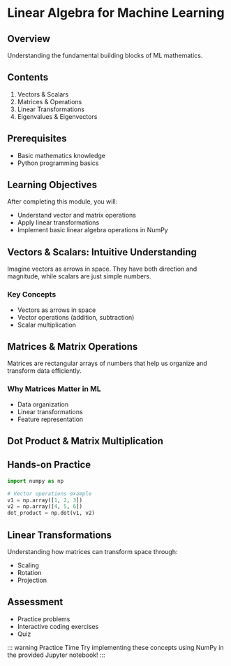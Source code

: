 # Linear Algebra for Machine Learning

## Overview
Understanding the fundamental building blocks of ML mathematics.

## Contents
1. Vectors & Scalars
2. Matrices & Operations
3. Linear Transformations
4. Eigenvalues & Eigenvectors

## Prerequisites
- Basic mathematics knowledge
- Python programming basics

## Learning Objectives
After completing this module, you will:
- Understand vector and matrix operations
- Apply linear transformations
- Implement basic linear algebra operations in NumPy

## Vectors & Scalars: Intuitive Understanding

Imagine vectors as arrows in space. They have both direction and magnitude, while scalars are just simple numbers.

### Key Concepts
- Vectors as arrows in space
- Vector operations (addition, subtraction)
- Scalar multiplication

## Matrices & Matrix Operations

Matrices are rectangular arrays of numbers that help us organize and transform data efficiently.

### Why Matrices Matter in ML
- Data organization
- Linear transformations
- Feature representation

## Dot Product & Matrix Multiplication

## Hands-on Practice
```python
import numpy as np

# Vector operations example
v1 = np.array([1, 2, 3])
v2 = np.array([4, 5, 6])
dot_product = np.dot(v1, v2)
```

## Linear Transformations

Understanding how matrices can transform space through:
- Scaling
- Rotation
- Projection

## Assessment
- Practice problems
- Interactive coding exercises
- Quiz

::: warning Practice Time
Try implementing these concepts using NumPy in the provided Jupyter notebook!
:::
